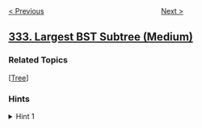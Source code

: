 <!--|This file generated by command(leetcode description); DO NOT EDIT.    |-->
<!--+----------------------------------------------------------------------+-->
<!--|@author    openset <openset.wang@gmail.com>                           |-->
<!--|@link      https://github.com/openset                                 |-->
<!--|@home      https://github.com/openset/leetcode                        |-->
<!--+----------------------------------------------------------------------+-->

[< Previous](https://github.com/openset/leetcode/tree/master/problems/reconstruct-itinerary "Reconstruct Itinerary")
　　　　　　　　　　　　　　　　
[Next >](https://github.com/openset/leetcode/tree/master/problems/increasing-triplet-subsequence "Increasing Triplet Subsequence")

## [333. Largest BST Subtree (Medium)](https://leetcode.com/problems/largest-bst-subtree "最大 BST 子树")



### Related Topics
  [[Tree](https://github.com/openset/leetcode/tree/master/tag/tree/README.md)]

### Hints
<details>
<summary>Hint 1</summary>
You can recursively use algorithm similar to <a href="https://leetcode.com/problems/validate-binary-search-tree/">98. Validate Binary Search Tree</a> at each node of the tree, which will result in O(nlogn) time complexity.
</details>
